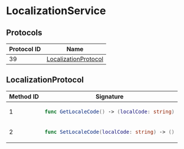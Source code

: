 # LocalizationService

## Protocols

<!-- INSERT protocol_idx START -->
| Protocol ID | Name |
|-------------|------|
| 39 | [LocalizationProtocol](#localizationprotocol) |
<!-- INSERT protocol_idx END -->

<!-- INSERT protocols START -->
## LocalizationProtocol
<table><thead><tr><th>Method ID</th><th>Signature</th></tr></thead>
<tbody>
<tr><td>1</td><td>

```swift
func GetLocaleCode() -> (localCode: string)
```

</td></tr>
<tr><td>2</td><td>

```swift
func SetLocaleCode(localCode: string) -> ()
```

</td></tr>
</tbody></table>
<!-- INSERT protocols END -->
